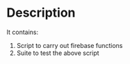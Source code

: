 # Description
It contains:
1. Script to carry out firebase functions
2. Suite to test the above script
